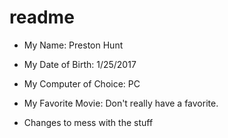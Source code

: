 # readme

- My Name:	Preston Hunt
- My Date of Birth: 1/25/2017
- My Computer of Choice: PC
- My Favorite Movie: Don't really have a favorite.

- Changes to mess with the stuff